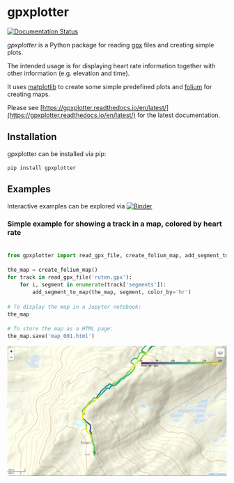 # gpxplotter

[![Documentation Status](https://readthedocs.org/projects/gpxplotter/badge/?version=latest)](https://gpxplotter.readthedocs.io/en/latest/?badge=latest)

*gpxplotter* is a Python package for reading 
[gpx](https://en.wikipedia.org/wiki/GPS_Exchange_Format)
files and creating simple plots.

The intended usage is for displaying heart rate information together with
other information (e.g. elevation and time). 

It uses [matplotlib](http://matplotlib.org/) to create some simple predefined plots and
[folium](https://python-visualization.github.io/folium/) for creating maps.

Please see
[https://gpxplotter.readthedocs.io/en/latest/](https://gpxplotter.readthedocs.io/en/latest/)
for the latest documentation.

## Installation

gpxplotter can be installed via pip:

``pip install gpxplotter``

## Examples

Interactive examples can be explored via 
[![Binder](https://mybinder.org/badge_logo.svg)](https://mybinder.org/v2/gh/andersle/gpxplotter/master?filepath=%2Flectures)


### Simple example for showing a track in a map, colored by heart rate

```python

from gpxplotter import read_gpx_file, create_folium_map, add_segment_to_map

the_map = create_folium_map()
for track in read_gpx_file('ruten.gpx'):
    for i, segment in enumerate(track['segments']):
        add_segment_to_map(the_map, segment, color_by='hr')

# To display the map in a Jupyter notebook:
the_map

# To store the map as a HTML page:
the_map.save('map_001.html')
```

[![map](examples/images/map001.png)](https://psynlig.readthedocs.io/en/latest/auto_examples/index.html)
